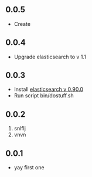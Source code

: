 ## 0.0.5
* Create

## 0.0.4
* Upgrade elasticsearch to v 1.1

## 0.0.3
* Install [elasticsearch v 0.90.0](http://www.elasticsearch.org/)
* Run script bin/dostuff.sh

## 0.0.2
1. snlflj
2. vnvn

## 0.0.1
* yay first one
